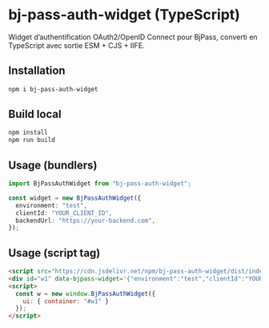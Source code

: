 
# bj-pass-auth-widget (TypeScript)

Widget d’authentification OAuth2/OpenID Connect pour BjPass, converti en TypeScript avec sortie ESM + CJS + IIFE.

## Installation
```bash
npm i bj-pass-auth-widget
```

## Build local
```bash
npm install
npm run build
```

## Usage (bundlers)
```ts
import BjPassAuthWidget from "bj-pass-auth-widget";

const widget = new BjPassAuthWidget({
  environment: "test",
  clientId: "YOUR_CLIENT_ID",
  backendUrl: "https://your-backend.com",
});
```

## Usage (script tag)
```html
<script src="https://cdn.jsdelivr.net/npm/bj-pass-auth-widget/dist/index.global.js"></script>
<div id="w1" data-bjpass-widget='{"environment":"test","clientId":"YOUR_CLIENT_ID"}'></div>
<script>
  const w = new window.BjPassAuthWidget({
    ui: { container: "#w1" }
  });
</script>
```
